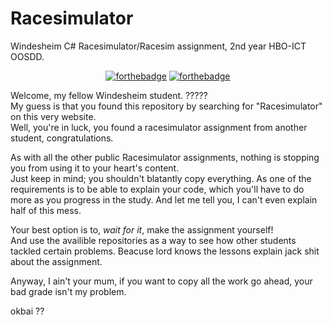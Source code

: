 # Racesimulator
Windesheim C# Racesimulator/Racesim assignment, 2nd year HBO-ICT OOSDD.

<p align="center">
  <a href="http://forthebadge.com/"><img src="https://forthebadge.com/images/badges/contains-tasty-spaghetti-code.svg" alt="forthebadge"/></a>
  <a href="http://forthebadge.com/"><img src="https://forthebadge.com/images/badges/0-percent-optimized.svg" alt="forthebadge"/></a>
</p>

Welcome, my fellow Windesheim student. ????? <br/>
My guess is that you found this repository by searching for "Racesimulator" on this very website. <br/>
Well, you're in luck, you found a racesimulator assignment from another student, congratulations. <br/>

As with all the other public Racesimulator assignments, nothing is stopping you from using it to your heart's content.<br/>
Just keep in mind; you shouldn't blatantly copy everything. As one of the requirements is to be able to explain your code, which you'll have to do more as you progress in the study.
And let me tell you, I can't even explain half of this mess.

Your best option is to, _wait for it_, make the assignment yourself! <br/>
And use the availible repositories as a way to see how other students tackled certain problems. Beacuse lord knows the lessons explain jack shit about the assignment.

Anyway, I ain't your mum, if you want to copy all the work go ahead, your bad grade isn't my problem.

okbai ??